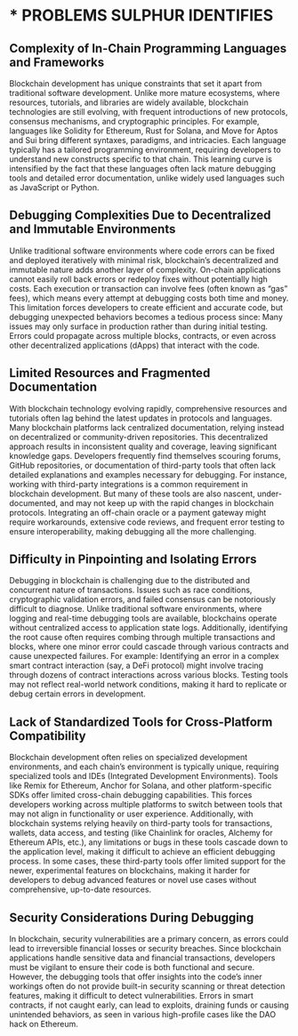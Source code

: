 # * PROBLEMS SULPHUR IDENTIFIES
## Complexity of In-Chain Programming Languages and Frameworks
Blockchain development has unique constraints that set it apart from traditional software development. Unlike more mature ecosystems, where resources, tutorials, and libraries are widely available, blockchain technologies are still evolving, with frequent introductions of new protocols, consensus mechanisms, and cryptographic principles. For example, languages like Solidity for Ethereum, Rust for Solana, and Move for Aptos and Sui bring different syntaxes, paradigms, and intricacies. Each language typically has a tailored programming environment, requiring developers to understand new constructs specific to that chain. This learning curve is intensified by the fact that these languages often lack mature debugging tools and detailed error documentation, unlike widely used languages such as JavaScript or Python.

## Debugging Complexities Due to Decentralized and Immutable Environments
Unlike traditional software environments where code errors can be fixed and deployed iteratively with minimal risk, blockchain’s decentralized and immutable nature adds another layer of complexity. On-chain applications cannot easily roll back errors or redeploy fixes without potentially high costs. Each execution or transaction can involve fees (often known as “gas” fees), which means every attempt at debugging costs both time and money. This limitation forces developers to create efficient and accurate code, but debugging unexpected behaviors becomes a tedious process since:
        Many issues may only surface in production rather than during initial testing.
        Errors could propagate across multiple blocks, contracts, or even across other decentralized applications (dApps) that interact with the code.

## Limited Resources and Fragmented Documentation
With blockchain technology evolving rapidly, comprehensive resources and tutorials often lag behind the latest updates in protocols and languages. Many blockchain platforms lack centralized documentation, relying instead on decentralized or community-driven repositories. This decentralized approach results in inconsistent quality and coverage, leaving significant knowledge gaps. Developers frequently find themselves scouring forums, GitHub repositories, or documentation of third-party tools that often lack detailed explanations and examples necessary for debugging.
For instance, working with third-party integrations is a common requirement in blockchain development. But many of these tools are also nascent, under-documented, and may not keep up with the rapid changes in blockchain protocols. Integrating an off-chain oracle or a payment gateway might require workarounds, extensive code reviews, and frequent error testing to ensure interoperability, making debugging all the more challenging.

## Difficulty in Pinpointing and Isolating Errors
Debugging in blockchain is challenging due to the distributed and concurrent nature of transactions. Issues such as race conditions, cryptographic validation errors, and failed consensus can be notoriously difficult to diagnose. Unlike traditional software environments, where logging and real-time debugging tools are available, blockchains operate without centralized access to application state logs. Additionally, identifying the root cause often requires combing through multiple transactions and blocks, where one minor error could cascade through various contracts and cause unexpected failures.
For example:
Identifying an error in a complex smart contract interaction (say, a DeFi protocol) might involve tracing through dozens of contract interactions across various blocks.
Testing tools may not reflect real-world network conditions, making it hard to replicate or debug certain errors in development.

## Lack of Standardized Tools for Cross-Platform Compatibility
Blockchain development often relies on specialized development environments, and each chain’s environment is typically unique, requiring specialized tools and IDEs (Integrated Development Environments). Tools like Remix for Ethereum, Anchor for Solana, and other platform-specific SDKs offer limited cross-chain debugging capabilities. This forces developers working across multiple platforms to switch between tools that may not align in functionality or user experience.
Additionally, with blockchain systems relying heavily on third-party tools for transactions, wallets, data access, and testing (like Chainlink for oracles, Alchemy for Ethereum APIs, etc.), any limitations or bugs in these tools cascade down to the application level, making it difficult to achieve an efficient debugging process. In some cases, these third-party tools offer limited support for the newer, experimental features on blockchains, making it harder for developers to debug advanced features or novel use cases without comprehensive, up-to-date resources.

## Security Considerations During Debugging
In blockchain, security vulnerabilities are a primary concern, as errors could lead to irreversible financial losses or security breaches. Since blockchain applications handle sensitive data and financial transactions, developers must be vigilant to ensure their code is both functional and secure. However, the debugging tools that offer insights into the code’s inner workings often do not provide built-in security scanning or threat detection features, making it difficult to detect vulnerabilities. Errors in smart contracts, if not caught early, can lead to exploits, draining funds or causing unintended behaviors, as seen in various high-profile cases like the DAO hack on Ethereum.
